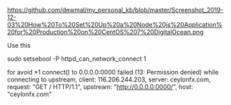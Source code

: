 
https://github.com/dewmal/my_personal_kb/blob/master/Screenshot_2019-12-03%20How%20To%20Set%20Up%20a%20Node%20js%20Application%20for%20Production%20on%20CentOS%207%20DigitalOcean.png

Use this

sudo  setsebool -P httpd_can_network_connect 1

for avoid *1 connect() to 0.0.0.0:0000 failed (13: Permission denied) while connecting to upstream, client: 116.206.244.203, server: ceylonfx.com, request: "GET / HTTP/1.1", upstream: "http://0.0.0.0:0000/", host: "ceylonfx.com"
